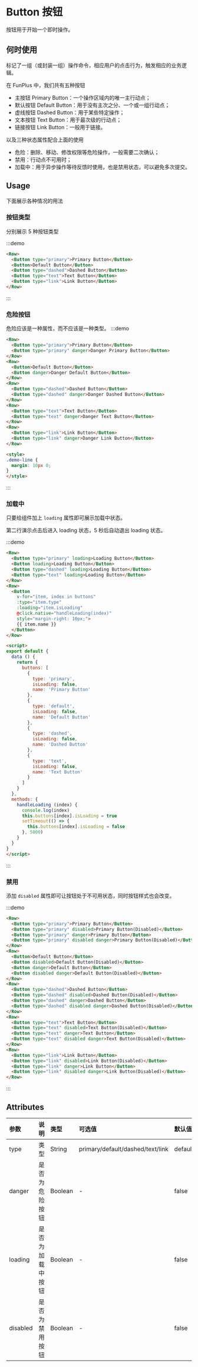 # Button 按钮
按钮用于开始一个即时操作。

## 何时使用
标记了一组（或封装一组）操作命令，相应用户的点击行为，触发相应的业务逻辑。

在 FunPlus 中，我们共有五种按钮

- 主按钮 Primary Button：一个操作区域内的唯一主行动点；
- 默认按钮 Default Button：用于没有主次之分、一个或一组行动点；
- 虚线按钮 Dashed Button：用于某些特定操作；
- 文本按钮 Text Button：用于最次级的行动点；
- 链接按钮 Link Button：一般用于链接。

以及三种状态属性配合上面的使用
- 危险：删除、移动、修改权限等危险操作，一般需要二次确认；
- 禁用：行动点不可用时；
- 加载中：用于异步操作等待反馈时使用，也是禁用状态，可以避免多次提交。

## Usage
下面展示各种情况的用法

### 按钮类型
分别展示 5 种按钮类型

:::demo
```html
<Row>
  <Button type="primary">Primary Button</Button>
  <Button>Default Button</Button>
  <Button type="dashed">Dashed Button</Button>
  <Button type="text">Text Button</Button>
  <Button type="link">Link Button</Button>
</Row>
```
:::

### 危险按钮
危险应该是一种属性，而不应该是一种类型。
:::demo
```html
<Row>
  <Button type="primary">Primary Button</Button>
  <Button type="primary" danger>Danger Primary Button</Button>
</Row>
<Row>
  <Button>Default Button</Button>
  <Button danger>Danger Default Button</Button>
</Row>
<Row>
  <Button type="dashed">Dashed Button</Button>
  <Button type="dashed" danger>Danger Dashed Button</Button>
</Row>
<Row>
  <Button type="text">Text Button</Button>
  <Button type="text" danger>Danger Text Button</Button>
</Row>
<Row>
  <Button type="link">Link Button</Button>
  <Button type="link" danger>Danger Link Button</Button>
</Row>

<style>
.demo-line {
  margin: 10px 0;
}
</style>
```
:::

### 加载中
只要给组件加上 `loading` 属性即可展示加载中状态。

第二行演示点击后进入 loading 状态，5 秒后自动退出 loading 状态。

:::demo
```html
<Row>
  <Button type="primary" loading>Loading Button</Button>
  <Button loading>Loading Button</Button>
  <Button type="dashed" loading>Loading Button</Button>
  <Button type="text" loading>Loading Button</Button>
</Row>
<Row>
  <Button
    v-for="item, index in buttons"
    :type="item.type"
    :loading="item.isLoading"
    @click.native="handleLoading(index)"
    style="margin-right: 10px;">
    {{ item.name }}
  </Button>
</Row>

<script>
export default {
  data () {
    return {
      buttons: [
        {
          type: 'primary',
          isLoading: false,
          name: 'Primary Button'
        },
        {
          type: 'default',
          isLoading: false,
          name: 'Default Button'
        },
        {
          type: 'dashed',
          isLoading: false,
          name: 'Dashed Button'
        },
        {
          type: 'text',
          isLoading: false,
          name: 'Text Button'
        }
      ]
    }
  },
  methods: {
    handleLoading (index) {
      console.log(index)
      this.buttons[index].isLoading = true
      setTimeout(() => {
        this.buttons[index].isLoading = false
      }, 5000)
    }
  }
}
</script>
```
:::

### 禁用
添加 `disabled` 属性即可让按钮处于不可用状态，同时按钮样式也会改变。

:::demo
```html
<Row>
  <Button type="primary">Primary Button</Button>
  <Button type="primary" disabled>Primary Button(Disabled)</Button>
  <Button type="primary" danger>Primary Button</Button>
  <Button type="primary" disabled danger>Primary Button(Disabled)</Button>
</Row>
<Row>
  <Button>Default Button</Button>
  <Button disabled>Default Button(Disabled)</Button>
  <Button danger>Default Button</Button>
  <Button disabled danger>Default Button(Disabled)</Button>
</Row>
<Row>
  <Button type="dashed">Dashed Button</Button>
  <Button type="dashed" disabled>Dashed Button(Disabled)</Button>
  <Button type="dashed" danger>Dashed Button</Button>
  <Button type="dashed" disabled danger>Dashed Button(Disabled)</Button>
</Row>
<Row>
  <Button type="text">Text Button</Button>
  <Button type="text" disabled>Text Button(Disabled)</Button>
  <Button type="text" danger>Text Button</Button>
  <Button type="text" disabled danger>Text Button(Disabled)</Button>
</Row>
<Row>
  <Button type="link">Link Button</Button>
  <Button type="link" disabled>Link Button(Disabled)</Button>
  <Button type="link" danger>Link Button</Button>
  <Button type="link" disabled danger>Link Button(Disabled)</Button>
</Row>
```
:::

## Attributes
| 参数 | 说明 | 类型 | 可选值 | 默认值 | 备注 |
| :----- | :----- | :----- | :----- | :----- | :----- |
| type | 类型 | String | primary/default/dashed/text/link | default | - |
| danger | 是否为危险按钮 | Boolean | - | false | - |
| loading | 是否为加载中按钮 | Boolean | - | false | - |
| disabled | 是否为禁用按钮 | Boolean | - | false | - |
